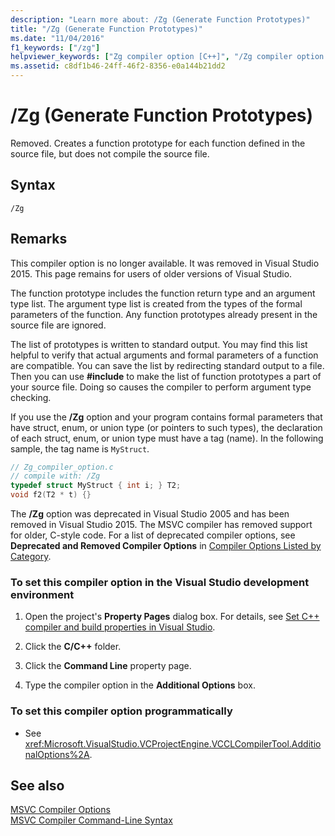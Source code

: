 ```yaml
---
description: "Learn more about: /Zg (Generate Function Prototypes)"
title: "/Zg (Generate Function Prototypes)"
ms.date: "11/04/2016"
f1_keywords: ["/zg"]
helpviewer_keywords: ["Zg compiler option [C++]", "/Zg compiler option [C++]", "function prototypes, generate function prototypes compiler option", "-Zg compiler option [C++]", "generate function prototypes compiler option"]
ms.assetid: c8df1b46-24ff-46f2-8356-e0a144b21dd2
---
```

# /Zg (Generate Function Prototypes)

Removed. Creates a function prototype for each function defined in the source file, but does not compile the source file.

## Syntax

```
/Zg
```

## Remarks

This compiler option is no longer available. It was removed in Visual Studio 2015. This page remains for users of older versions of Visual Studio.

The function prototype includes the function return type and an argument type list. The argument type list is created from the types of the formal parameters of the function. Any function prototypes already present in the source file are ignored.

The list of prototypes is written to standard output. You may find this list helpful to verify that actual arguments and formal parameters of a function are compatible. You can save the list by redirecting standard output to a file. Then you can use **#include** to make the list of function prototypes a part of your source file. Doing so causes the compiler to perform argument type checking.

If you use the **/Zg** option and your program contains formal parameters that have struct, enum, or union type (or pointers to such types), the declaration of each struct, enum, or union type must have a tag (name). In the following sample, the tag name is `MyStruct`.

```C
// Zg_compiler_option.c
// compile with: /Zg
typedef struct MyStruct { int i; } T2;
void f2(T2 * t) {}
```

The **/Zg** option was deprecated in Visual Studio 2005 and has been removed in Visual Studio 2015. The MSVC compiler has removed support for older, C-style code. For a list of deprecated compiler options, see **Deprecated and Removed Compiler Options** in [Compiler Options Listed by Category](compiler-options-listed-by-category.md).

### To set this compiler option in the Visual Studio development environment

1. Open the project's **Property Pages** dialog box. For details, see [Set C++ compiler and build properties in Visual Studio](../working-with-project-properties.md).

1. Click the **C/C++** folder.

1. Click the **Command Line** property page.

1. Type the compiler option in the **Additional Options** box.

### To set this compiler option programmatically

- See <xref:Microsoft.VisualStudio.VCProjectEngine.VCCLCompilerTool.AdditionalOptions%2A>.

## See also

[MSVC Compiler Options](compiler-options.md)<br/>
[MSVC Compiler Command-Line Syntax](compiler-command-line-syntax.md)

